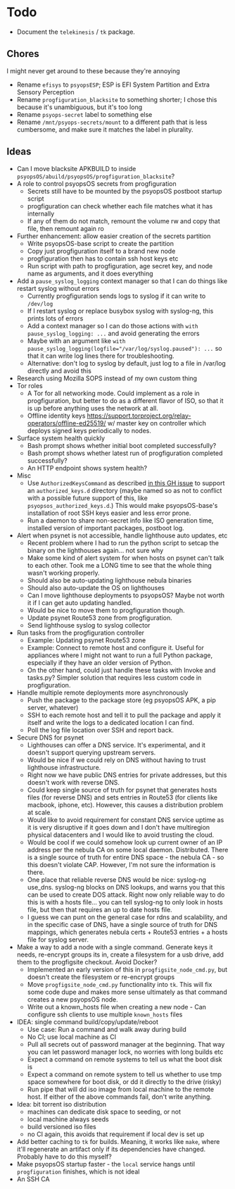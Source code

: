 # Todo

* Document the `telekinesis` / `tk` package.

## Chores

I might never get around to these because they're annoying

* Rename `efisys` to `psyopsESP`; ESP is EFI System Partition and Extra Sensory Perception
* Rename `progfiguration_blacksite` to something shorter;
  I chose this because it's unambiguous, but it's too long
* Rename `psyops-secret` label to something else
* Rename `/mnt/psyops-secrets/mount` to a different path that is less cumbersome,
  and make sure it matches the label in plurality.

## Ideas

* Can I move blacksite APKBUILD to inside `psyopsOS/abuild/psyopsOS/progfiguration_blacksite`?
* A role to control psyopsOS secrets from progfiguration
    * Secrets still have to be mounted by the psyopsOS postboot startup script
    * progfiguration can check whether each file matches what it has internally
    * If any of them do not match, remount the volume rw and copy that file, then remount again ro
* Further enhancement: allow easier creation of the secrets partition
    * Write psyopsOS-base script to create the partition
    * Copy just progfiguration itself to a brand new node
    * progfiguration then has to contain ssh host keys etc
    * Run script with path to progfiguration, age secret key, and node name as arguments, and it does everything
* Add a `pause_syslog_logging` context manager so that I can do things like restart syslog without errors
    * Currently progfiguration sends logs to syslog if it can write to `/dev/log`
    * If I restart syslog or replace busybox syslog with syslog-ng, this prints lots of errors
    * Add a context manager so I can do those actions with `with pause_syslog_logging: ...`
      and avoid generating the errors
    * Maybe with an argument like `with pause_syslog_logging(logfile="/var/log/syslog.paused"): ...`
      so that it can write log lines there for troubleshooting.
    * Alternative: don't log to syslog by default, just log to a file in /var/log directly and avoid this
* Research using Mozilla SOPS instead of my own custom thing
* Tor roles
    * A Tor for all networking mode. Could implement as a role in progfiguration, but better to do as a different flavor of ISO, so that it is up before anything uses the network at all.
    * Offline identity keys <https://support.torproject.org/relay-operators/offline-ed25519/>
      w/ master key on controller which deploys signed keys periodically to nodes.
* Surface system health quickly
    * Bash prompt shows whether initial boot completed successfully?
    * Bash prompt shows whether latest run of progfiguration completed successfully?
    * An HTTP endpoint shows system health?
* Misc
    * Use `AuthorizedKeysCommand` as described [in this GH issue](https://github.com/coreos/afterburn/issues/157) to support an `authorized_keys.d` directory (maybe named so as not to conflict with a possible future support of this, like `psyopsos_authorized_keys.d`.) This would make psyopsOS-base's installation of root SSH keys easier and less error prone.
    * Run a daemon to share non-secret info like ISO generation time, installed version of important packages, postboot log.
* Alert when psynet is not accessible, handle lighthouse auto updates, etc
    * Recent problem where I had to run the python script to setcap the binary on the lighthouses again... not sure why
    * Make some kind of alert system for when hosts on psynet can't talk to each other. Took me a LONG time to see that the whole thing wasn't working properly.
    * Should also be auto-updating lighthouse nebula binaries
    * Should also auto-update the OS on lighthouses
    * Can I move lighthouse deployments to psyopsOS? Maybe not worth it if I can get auto updating handled.
    * Would be nice to move them to progfiguration though.
    * Update psynet Route53 zone from progfiguration.
    * Send lighthouse syslog to syslog collector
* Run tasks from the progfiguration controller
    * Example: Updating psynet Route53 zone
    * Example: Connect to remote host and configure it. Useful for appliances where I might not want to run a full Python package, especially if they have an older version of Python.
    * On the other hand, could just handle these tasks with Invoke and tasks.py? Simpler solution that requires less custom code in progfiguration.
* Handle multiple remote deployments more asynchronously
    * Push the package to the package store (eg psyopsOS APK, a pip server, whatever)
    * SSH to each remote host and tell it to pull the package and apply it itself and write the logs to a dedicated location I can find.
    * Poll the log file location over SSH and report back.
* Secure DNS for psynet
    * Lighthouses can offer a DNS service. It's experimental, and it doesn't support querying upstream servers.
    * Would be nice if we could rely on DNS without having to trust lighthouse infrastructure.
    * Right now we have public DNS entries for private addresses, but this doesn't work with reverse DNS.
    * Could keep single source of truth for psynet that generates hosts files (for reverse DNS) and sets entries in Route53 (for clients like macbook, iphone, etc). However, this causes a distribution problem at scale.
    * Would like to avoid requirement for constant DNS service uptime as it is very disruptive if it goes down and I don't have multiregion physical datacenters and I would like to avoid trusting the cloud.
    * Would be cool if we could somehow look up current owner of an IP address per the nebula CA on some local daemon. Distributed. There is a single source of truth for entire DNS space - the nebula CA - so this doesn't violate CAP. However, I'm not sure the information is there.
    * One place that reliable reverse DNS would be nice: syslog-ng use_dns. syslog-ng blocks on DNS lookups, and warns you that this can be used to create DOS attack. Right now only reliable way to do this is with a hosts file... you can tell syslog-ng to only look in hosts file, but then that requires an up to date hosts file.
    * I guess we can punt on the general case for rdns and scalability, and in the specific case of DNS, have a single source of truth for DNS mappings, which generates nebula certs + Route53 entries + a hosts file for syslog server.
* Make a way to add a node with a single command. Generate keys it needs, re-encrypt groups its in, create a filesystem for a usb drive, add them to the progfigsite checkout. Avoid Docker?
  * Implemented an early version of this in `progfigsite_node_cmd.py`, but doesn't create the filesystem or re-encrypt groups
  * Move `progfigsite_node_cmd.py` functionality into `tk`. This will fix some code dupe and makes more sense ultimately as that command creates a new psyopsOS node.
  * Write out a known_hosts file when creating a new node - Can configure ssh clients to use multiple `known_hosts` files
* IDEA: single command build/copy/update/reboot
  * Use case: Run a command and walk away during build
  * No CI; use local machine as CI
  * Pull all secrets out of password manager at the beginning. That way you can let password manager lock, no worries with long builds etc
  * Expect a command on remote systems to tell us what the boot disk is
  * Expect a command on remote system to tell us whether to use tmp space somewhere for boot disk, or dd it directly to the drive (risky)
  * Run pipe that will dd iso image from local machine to the remote host. If either of the above commands fail, don't write anything.
* Idea: bit torrent iso distribution
  * machines can dedicate disk space to seeding, or not
  * local machine always seeds
  * build versioned iso files
  * no CI again, this avoids that requirement if local dev is set up
* Add better caching to `tk` for builds. Meaning, it works like `make`, where it'll regenerate an artifact only if its dependencies have changed. Probably have to do this myself?
* Make psyopsOS startup faster - the `local` service hangs until `progfiguration` finishes, which is not ideal
* An SSH CA
